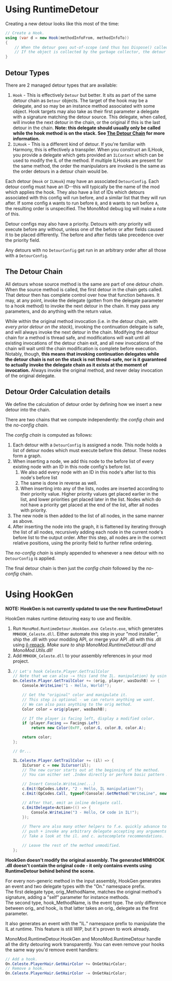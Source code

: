 # Using RuntimeDetour

Creating a new detour looks like this most of the time:

<!-- #usage -->
```cs
// Create a Hook.
using (var d = new Hook(methodInfoFrom, methodInfoTo))
{
    // When the detour goes out-of-scope (and thus has Dispose() called), the detour is undone.
    // If the object is collected by the garbage collector, the detour is also undone.
}
```
<!-- #usage -->

<!-- #types -->
## Detour Types

There are 2 managed detour types that are available:

 1. `Hook` - This is effectively `Detour` but better. It sits as part of the same detour chain as `Detour`
    objects. The target of the hook may be a delegate, and so may be an instance method associated with some
    object. Hook targets may also take as their first parameter a delegate with a signature matching the detour
    source. This delegate, when called, will invoke the next detour in the chain, or the original if this is the last detour in the chain. **Note: this delegate should usually only be called while the hook method
    is on the stack. See [The Detour Chain](#the-detour-chain) for more information.**
 2. `ILHook` - This is a different kind of detour. If you're familiar with Harmony, this is effectively a
    transpiler. When you construct an ILHook, you provide a delegate which gets provided an `ILContext` which
    can be used to modify the IL of the method. If multiple ILHooks are present for the same method, the order
    the manipulators are invoked is the same as the order detours in a detour chain would be.

Each detour (`Hook` or `ILHook`) may have an associated `DetourConfig`. Each detour config must have
an ID--this will typically be the name of the mod which applies the hook. They also have a list of IDs which
detours associated with this config will run before, and a similar list that they will run after. If some config `A` wants to run before `B`, and `B` wants to run before `A`, the resulting order is unspecified. The
MonoMod debug log will make a note of this.

Detour configs may also have a priority. Detours with *any* priority will execute before any without, unless
one of the before or after fields caused it to be placed differently. The before and after fields take precedence over the priority field.

Any detours with no `DetourConfig` get run in an arbitrary order after all those with a `DetourConfig`.

<!-- #types -->
<!-- #chain -->
## The Detour Chain

All detours whose source method is the same are part of one *detour chain*. When the source method is called,
the first detour in the chain gets called. That detour then has complete control over how that function behaves.
It may, at any point, invoke the delegate (gotten from the delegate
parameter to a hook method) to invoke the next detour in the chain. It may pass any parameters, and do anything
with the return value. 

While within the original method invocation (i.e. in the detour chain, *with every prior detour on the
stack*), invoking the continuation delegate is safe, and will always invoke the next detour in the chain.
Modifying the detour chain for a method is thread safe, and modifications will wait until all existing 
invocations of the detour chain exit, and all new invocations of the chain will wait until the chain 
modification is complete before execution. Notably, though, **this means that invoking continuation delegates
while the detour chain is not on the stack is not thread-safe, nor is it guaranteed to actually invoke the
delegate chain as it exists at the moment of invocation.** Always invoke the original method, and never delay
invocation of the original delegate.

<!-- #chain -->

## Detour Order Calculation details

We define the calculation of detour order by defining how we insert a new detour into the chain.

There are two chains that we compute independently: the *config chain* and the *no-config chain*.

The *config chain* is computed as follows:

 1. Each detour with a `DetourConfig` is assigned a node. This node holds a list of detour nodes which must
    execute before this detour. These nodes form a graph.
 2. When inserting a node, we add this node to the before list of every existing node with an ID in this node
    config's before list.
     1. We also add every node with an ID in this node's after list to this node's before list
     2. The same is done in reverse as well.
     3. When inserting into any of the lists, nodes are inserted according to their priority value.
        Higher priority values get placed earlier in the list, and lower priorities get placed later in the
        list. Nodes which do not have a priority get placed at the end of the list, after all nodes with 
        priority.
 3. The new node is then added to the list of all nodes, in the same manner as above.
 4. After inserting the node into the graph, it is flattened by iterating through the list of all nodes,
    recursively adding each node in the current node's before list to the output order. After this step,
    all nodes are in the correct relative positions, using the priority field to further refine ordering.

The *no-config chain* is simply appended to whenever a new detour with no `DetourConfig` is applied.

The final detour chain is then just the *config chain* followed by the *no-config* chain.

<!-- #hookgen -->
# Using HookGen

**NOTE: HookGen is not currently updated to use the new RuntimeDetour!**

HookGen makes runtime detouring easy to use and flexible.

 1. Run `MonoMod.RuntimeDetour.HookGen.exe Celeste.exe`, which generates `MMHOOK_Celeste.dll`. Either automate this step in your "mod installer", ship the .dll with your modding API, or merge your API .dll with this .dll using [il-repack](https://github.com/gluck/il-repack). *Make sure to ship MonoMod.RuntimeDetour.dll and MonoMod.Utils.dll!*
 2. Add `MMHOOK_Celeste.dll` to your assembly references in your mod project.
 3. ```cs
    // Let's hook Celeste.Player.GetTrailColor
    // Note that we can also -= this (and the IL. manipulation) by using separate methods.
    On.Celeste.Player.GetTrailColor += (orig, player, wasDashB) => {
        Console.WriteLine("1 - Hello, World!");

        // Get the "original" color and manipulate it.
        // This step is optional - we can return anything we want.
        // We can also pass anything to the orig method.
        Color color = orig(player, wasDashB);

        // If the player is facing left, display a modified color.
        if (player.Facing == Facings.Left)
            return new Color(0xFF, color.G, color.B, color.A);

        return color;
    };

    // Or...

    IL.Celeste.Player.GetTrailColor += (il) => {
        ILCursor c = new ILCursor(il);
        // The new cursor starts out at the beginning of the method.
        // You can either set .Index directly or perform basic pattern matching using .Goto*

        // Insert Console.WriteLine(...)
        c.Emit(OpCodes.Ldstr, "2 - Hello, IL manipulation!");
        c.Emit(OpCodes.Call, typeof(Console).GetMethod("WriteLine", new Type[] { typeof(string) }));

        // After that, emit an inline delegate call.
        c.EmitDelegate<Action>(() => {
            Console.WriteLine("3 - Hello, C# code in IL!");
        });
        
        // There are also many other helpers to f.e. quickly advance to a region or
        // push + invoke any arbitrary delegate accepting any arguments, returning anything.
        // Take a look at the il. and c. autocomplete recommendations.

        // Leave the rest of the method unmodified.
    };

    ```

**HookGen doesn't modify the original assembly. The generated MMHOOK .dll doesn't contain the original code - it only contains events using RuntimeDetour behind behind the scene.**

For every non-generic method in the input assembly, HookGen generates an event and two delegate types with the "On." namespace prefix.  
The first delegate type, orig_MethodName, matches the original method's signature, adding a "self" parameter for instance methods.  
The second type, hook_MethodName, is the event type. The only difference between orig_ and hook_ is that latter takes an orig_ delegate as the first parameter.

It also generates an event with the "IL." namespace prefix to manipulate the IL at runtime. This feature is still WIP, but it's proven to work already.

MonoMod.RuntimeDetour.HookGen and MonoMod.RuntimeDetour handle all the dirty detouring work transparently. You can even remove your hooks the same way you'd remove event handlers:

```cs
// Add a hook.
On.Celeste.PlayerHair.GetHairColor += OnGetHairColor;
// Remove a hook.
On.Celeste.PlayerHair.GetHairColor -= OnGetHairColor;
```
<!-- #hookgen -->
